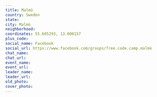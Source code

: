 ```yaml
---
title: Malmö
country: Sweden
state: 
city: Malmö
neighborhood: 
coordinates: 55.605293, 13.000157
plus_code:
social_name: Facebook
social_url: https://www.facebook.com/groups/free.code.camp.malmo
chat_name:
chat_url:
event_name:
event_url:
leader_name:
leader_url:
old_photo: 
cover_photo:
---
```

